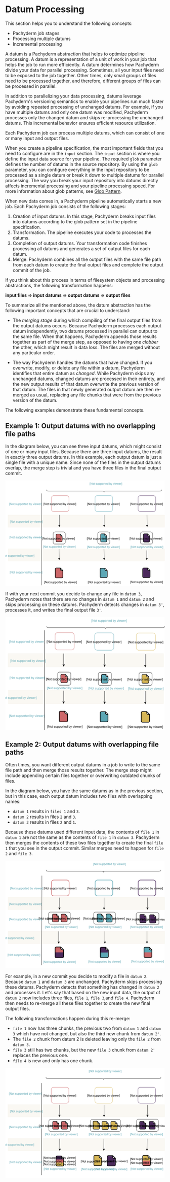# Datum Processing

This section helps you to understand the following
concepts:

* Pachyderm job stages
* Processing multiple datums
* Incremental processing

A datum is a Pachyderm abstraction that helps to optimize
pipeline processing. A datum is a representation of a unit
of work in your job that helps the job to run more efficiently.
A datum determines how Pachyderm divide your data
for parallel processing. Sometimes, all your input
files need to be exposed to the job together. Other times, only
small groups of files need to be processed together, and
therefore, different groups of files can be processed in parallel.

In addition to parallelizing your data processing, datums leverage
Pachyderm's versioning semantics to enable your pipelines run much
faster by avoiding repeated processing of unchanged datums. For example,
if you have multiple datums and only one datum was modified,
Pachyderm processes only the changed datum and skips re-processing
the unchanged datums. This incremental
behavior ensures efficient resource utilization.

Each Pachyderm job can process multiple datums, which can consist
of one or many input and output files.

When you create a pipeline specification, the most important
fields that you need to configure are in the `input` section.
The `input` section is where you define the input data source for
your pipeline. The required `glob`
parameter defines the number of datums in the source
repository. By using the `glob` parameter, you can configure
everything in the input repository
to be processed as a single datum or break it down to multiple
datums for parallel processing. The way you break your input repository
into datums directly affects incremental processing and your pipeline
processing speed.
For more information about glob patterns, see
[Glob Pattern](glob-pattern.html).

When new data comes in, a Pachyderm pipeline automatically
starts a new job. Each Pachyderm job consists of the
following stages:

1. Creation of input datums. In this stage, Pachyderm breaks
input files into datums according to the glob pattern set
in the pipeline specification.
1. Transformation. The pipeline executes your code to processes the
datums.
1. Completion of output datums. Your transformation code finishes
processing all datums and generates a set of output files for each datum.
1. Merge. Pachyderm combines all the output files with the same file path
from each datum to create the final output files and complete the output
commit of the job.

If you think about this process in terms of filesystem objects and
processing abstractions, the following transformation happens:

**input files => input datums => output datums => output files**

To summarize all the mentioned above, the datum abstraction has the
following important concepts that are crucial to understand:

* The *merging stage* during which compiling of the final output files from
the output datums occurs. Because Pachyderm processes each output
datum independently, two datums processed in parallel can
output to the same file. When that happens, Pachyderm appends those
results together as part of the merge step, as opposed to having one
*clobber* the other, which might result in data loss. The files are merged
without any particular order.

* The way Pachyderm handles the datums that have changed. If you
overwrite, modify, or delete any file within a datum, Pachyderm identifies
that entire datum as *changed*. While Pachyderm skips any unchanged datums,
changed datums are processed in their entirety, and the new output results
of that datum overwrite the previous version of that datum. The files in
that newly generated output datum are then re-merged as usual, replacing
any file chunks that were from the previous version of the datum.

The following examples demonstrate these fundamental concepts.

## Example 1: Output datums with no overlapping file paths

In the diagram below, you can see three input datums, which might consist of
one or many input files. Because there are three input datums, the result in
exactly three output datums. In this example, each output datum is
just a single file with a unique name. Since none of the files in the output
datums overlap, the merge step is trivial and you have three files in the
final output commit.

![One to one](../../../images/d_datum_processing_one_to_one.svg)

If with your next commit you decide to change any file in `datum 3`,
Pachyderm notes that there are no changes in `datum 1` and
`datum 2` and skips processing on these datums. Pachyderm detects changes in
`datum 3'`, processes it, and writes the final output file `3'`.

![One to one overwrite](../../../images/d_datum_processing_one_to_one_overwrite.svg)

## Example 2: Output datums with overlapping file paths

Often times, you want different output datums in a job to write to the same file
path and then merge those results together. The merge step might include appending
certain files together or overwriting outdated chunks of files.

In the diagram below, you have the same datums as in the previous section,
but in this case, each output datum includes two files with overlapping names:

- `datum 1` results in `files 1` and `3`.
- `datum 2` results in files `2` and `3`.
- `datum 3` results in files `2` and `1`.

Because these datums used different input data, the contents of `file 1` in
`datum 1` are not the same as the contents of `file 1` in `datum 3`.
Pachyderm then merges the contents of these two files together to create the
final `file 1` that you see in the output commit. Similar merges need
to happen for `file 2` and `file 3`.

![One to many](../../../images/d_datum_processing_one_to_many.svg)

For example, in a new commit you decide to modify a file in `datum 2`.
Because `datum 1` and `datum 3` are
unchanged, Pachyderm skips processing these datums. Pachyderm detects
that something has changed in `datum 2` and processes it. Let's say that
based on the new input data, the output of `datum 2` now includes
three files, `file 1`, `file 3`,and `file 4`. Pachyderm then needs to
re-merge all these files together to create the new final output files.

The following transformations happen during this re-merge:

* `file 1` now has three chunks, the previous two from `datum 1` and `datum 3`
which have not changed, but also the third new chunk from `datum 2'`.
* The `file 2` chunk from datum 2 is deleted leaving only the `file 2`
from `datum 3`.
* `file 3` still has two chunks, but the new `file 3` chunk from `datum 2'`
replaces the previous one.
* `file 4` is new and only has one chunk.

![One to many](../../../images/d_datum_processing_one_to_many_overwrite.svg)

